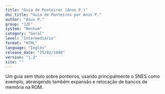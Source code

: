 ```yaml
---
title: "Guia de Ponteiros (Anus P.)"
doc_title: "Guia de Ponteiros por Anus P."
author: "Anus P."
group: "J2E"
system: "Nenhum"
category: "Geral"
level: "Intermediário"
format: "HTML"
language: "Inglês"
release_date: "25/02/1998"
version: "1.2"
site: ""
---
```

Um guia sem título sobre ponteiros, usando principalmente o SNES como exemplo, abrangendo também expansão e relocação de bancos de memória na ROM.